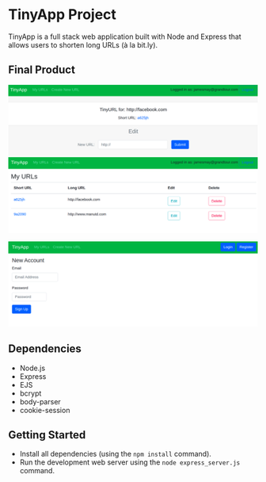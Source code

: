 # TinyApp Project

TinyApp is a full stack web application built with Node and Express that allows users to shorten long URLs (à la bit.ly).

## Final Product

!["Screenshot of the edit page"](https://github.com/vickyruud/tinyapp/blob/master/docs/urls-editpage.png?raw=true)
!["Screenshot of the urls page"](https://github.com/vickyruud/tinyapp/blob/master/docs/urls-page.png?raw=true)

!["Screenshot of the urls page"](https://raw.githubusercontent.com/vickyruud/tinyapp/master/docs/urls-register.png)
## Dependencies

- Node.js
- Express
- EJS
- bcrypt
- body-parser
- cookie-session

## Getting Started

- Install all dependencies (using the `npm install` command).
- Run the development web server using the `node express_server.js` command.
